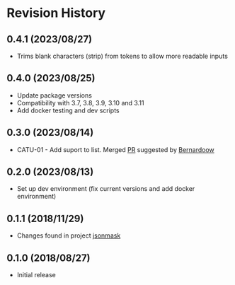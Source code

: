 # Revision History

## 0.4.1 (2023/08/27)

- Trims blank characters (strip) from tokens to allow more readable inputs

## 0.4.0 (2023/08/25)

- Update package versions
- Compatibility with 3.7, 3.8, 3.9, 3.10 and 3.11
- Add docker testing and dev scripts

## 0.3.0 (2023/08/14)

- CATU-01 - Add suport to list. Merged [PR](https://github.com/zapier/jsonmask/pull/7/files) suggested by [Bernardoow](https://github.com/Bernardoow)

## 0.2.0 (2023/08/13)

- Set up dev environment (fix current versions and add docker environment)

## 0.1.1 (2018/11/29)

- Changes found in project [jsonmask](https://pypi.org/project/jsonmask/0.1.1/#files)

## 0.1.0 (2018/08/27)

- Initial release
